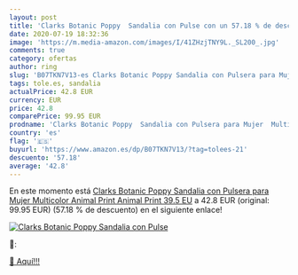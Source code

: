 ```yaml
---
layout: post
title: 'Clarks Botanic Poppy  Sandalia con Pulse con un 57.18 % de descuento'
date: 2020-07-19 18:32:36
image: 'https://m.media-amazon.com/images/I/41ZHzjTNY9L._SL200_.jpg'
comments: true
category: ofertas
author: ring
slug: 'B07TKN7V13-es Clarks Botanic Poppy Sandalia con Pulsera para Mujer...'
tags: tole.es, sandalia
actualPrice: 42.8 EUR
currency: EUR
price: 42.8
comparePrice: 99.95 EUR
prodname: 'Clarks Botanic Poppy  Sandalia con Pulsera para Mujer  Multicolor  Animal Print Animal Print   39.5 EU'
country: 'es'
flag: '🇪🇸'
buyurl: 'https://www.amazon.es/dp/B07TKN7V13/?tag=tolees-21'
descuento: '57.18'
average: '42.8'
---
```


En este momento está [Clarks Botanic Poppy  Sandalia con Pulsera para Mujer  Multicolor  Animal Print Animal Print   39.5 EU](https://www.amazon.es/dp/B07TKN7V13/?tag=tolees-21) a 42.8 EUR (original: 99.95 EUR) (57.18 %  de descuento) en el siguiente enlace!

[![Clarks Botanic Poppy  Sandalia con Pulse](https://m.media-amazon.com/images/I/41ZHzjTNY9L._SL200_.jpg)](https://www.amazon.es/dp/B07TKN7V13/?tag=tolees-21)

🔎:


[🛒 Aquí!!!](https://www.amazon.es/dp/B07TKN7V13/?tag=tolees-21)
